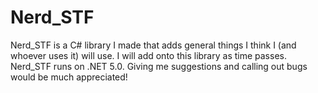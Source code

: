 # Nerd_STF

Nerd_STF is a C# library I made that adds general things I think I (and whoever uses it) will use. I will add onto this library as time passes. Nerd_STF runs on .NET 5.0. Giving me suggestions and calling out bugs would be much appreciated!
